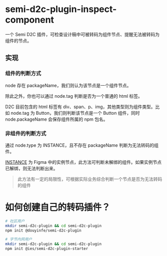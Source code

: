 # semi-d2c-plugin-inspect-component

一个 Semi D2C 插件，可检查设计稿中可被转码为组件节点、提醒无法被转码为组件的节点。

## 实现

### 组件的判断方式

node 存在 packageName，我们则认为该节点是一个组件节点。

除此之外，你也可以通过 node.tag 判断是否为一个普通的 html 标签。

D2C 目前包含的 html 标签有 div、span、p、img，其他类型则为组件类型。比如 node.tag 为 Button，我们则判断该节点是一个 Button 组件，同时 node.packageName 会保存组件所属的 npm 包名。

### 非组件的判断方式

通过 node.type 为 INSTANCE，且不存在 packageName 判断为无法转码的组件。

[INSTANCE](https://www.figma.com/plugin-docs/api/InstanceNode/) 为 Figma 中的实例节点，此方法可判断未解绑的组件。如果实例节点已解绑，则无法判断出来。

> 此方法有一定的局限性，可根据实际业务综合判断一个节点是否为无法转码的组件

# 如何创建自己的转码插件？

```bash
# 社区用户
mkdir semi-d2c-plugin && cd semi-d2c-plugin
npm init @douyinfe/semi-d2c-plugin

# 字节内网用户
mkdir semi-d2c-plugin && cd semi-d2c-plugin
npm init @ies/semi-d2c-plugin-starter
```

